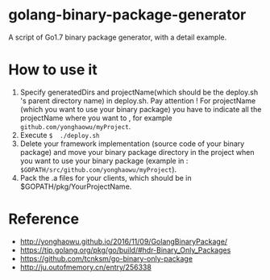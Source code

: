 # golang-binary-package-generator
A script of Go1.7 binary package generator, with a detail example.

# How to use it
1. Specify generatedDirs and projectName(which should be the deploy.sh 's parent directory name) in deploy.sh. Pay attention ! For projectName (which you want to use your binary package) you have to indicate all the projectName where you want to , for example `github.com/yonghaowu/myProject`.
2. Execute ```$  ./deploy.sh```
3. Delete your framework implementation (source code of your binary package) and move your binary package directory in the project when you want to use your binary package (example in : `$GOPATH/src/github.com/yonghaowu/myProject`).
4. Pack the .a files for your clients, which should be in $GOPATH/pkg/YourProjectName.

# Reference
* http://yonghaowu.github.io/2016/11/09/GolangBinaryPackage/
* https://tip.golang.org/pkg/go/build/#hdr-Binary_Only_Packages
* https://github.com/tcnksm/go-binary-only-package
* http://ju.outofmemory.cn/entry/256338
